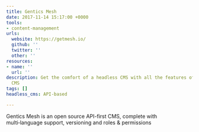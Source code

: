 ```yaml
---
title: Gentics Mesh
date: 2017-11-14 15:17:00 +0000
tools:
- content-management
urls:
  website: https://getmesh.io/
  github: ''
  twitter: ''
  other: ''
resources:
- name: ''
  url: ''
description: Get the comfort of a headless CMS with all the features of a full blown
  CMS
tags: []
headless_cms: API-based

---
```

Gentics Mesh is an open source API-first CMS, complete with multi‑language support, versioning and roles & permissions
